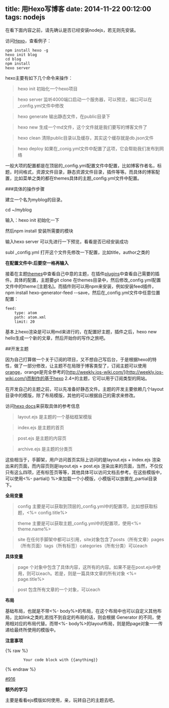 title: 用Hexo写博客
date: 2014-11-22 00:12:00
tags: nodejs
---

在看下面内容之前，请先确认是否已经安装nodejs，若无则先安装。

访问[Hexo](http://hexo.io/)，查看例子：

	npm install hexo -g
	hexo init blog
	cd blog
	npm install
	hexo server

hexo主要有如下几个命令来操作：

> hexo init  初始化一个hexo项目

> hexo server 监听4000端口启动一个服务器，可以预览，端口可以在_config.yml文件中修改

> hexo generate 输出静态文件，在public目录下

> hexo new 生成一个md文件，这个文件就是我们要写的博客文件了

> hexo clean 清除public目录以及缓存，其实这个缓存就是db.json文件

> hexo deploy 如果在_conig.yml文件中配置了这项，它会帮助我们发布到网络

一般大项的配置都是在顶层的_config.yml配置文件中配置，比如博客作者名，标题，时间格式，资源文件目录，静态资源文件目录，插件等等。而具体的博客配置，比如菜单之类的都在themes具体的主题_config.yml文件中配置。

<!--more-->

###具体的操作步骤

建立一个名为myblog的目录。

cd ~/myblog

输入：hexo init 初始化一下

然后npm install 安装所需要的模块

输入hexo server 可以先进行一下预览，看看是否已经安装成功

subl _config.yml 打开这个文件先修改一下配置，比如title，author之类的

**在配置文件中:后要空一格再输入**

接着在主题[themes](https://github.com/hexojs/hexo/wiki/Themes)中查看自己中意的主题，在插件[plugins](https://github.com/hexojs/hexo/wiki/Plugins)中查看自己需要的插件。具体的配置，主题要git clone 在themes目录中，然后修改_config.yml配置文件中的theme:[主题名]。而插件则可以用npm来安装，例如安装feed插件，npm install hexo-generator-feed --save，然后在_config.yml文件中任意位置配置：

	feed:
    	type: atom
    	path: atom.xml
    	limit: 20

基本上hexo渲染是可以用md来进行的，在配置好主题，插件之后，hexo new hello生成一个新的文章，然后开始你的写作之旅吧。

##开发主题

因为自己打算做一个关于订阅的项目，又不想自己写后台，于是根据hexo的特性，做了一部分修改，让主题不在局限于博客类型了，订阅主题可以使用[orange](https://github.com/lcepy/orange)，orange是完全参考的[http://weekly.ios-wiki.com/](http://weekly.ios-wiki.com/)而制作的基于hexo 2.4+的主题，它可以用于订阅类型的网站。

在开发自己的主题之前，可以先准备好静态文件。主题的开发主要依赖几个layout目录中的模版，除了布局模版，其他的可以根据自己的需求来修改。

访问[hexo docs](http://hexo.io/docs/)来获取具体的参考信息

> layout.ejs 是主题的一个基础框架模版

> index.ejs 是主题的首页

> post.ejs  是主题的内容页

> archive.ejs 是主题的分类页

这些相当于，手脚架，用户访问首页实际上访问的是layout.ejs + index.ejs 渲染出来的页面，而内容页则是layout.ejs + post.ejs 渲染出来的页面，当然，不仅仅只有这么四项，还有标签页等等，其他具体可以访问文档去参考。在这些模版中，可以使用<%- partial() %>来加载一个小模版，小模版可以放置在_partial目录下。

**全局变量**

> config 主要是可以获取到顶层的_config.yml中的配置项，比如想获取标题，<%= config.title%>

> theme 主要是可以获取主题_config.yml中的配置项，使用<%= theme.name%>

> site  在任何手脚架中都可以引用，site对象包含了posts（所有文章）pages（所有页面）tags（所有标签）categories（所有分类）可以each

**具体变量**

> page 个对象中包含了具体内容，这所有的内容。如果不是在post.ejs中使用，则可以each。若是，则是一篇具体文章的所有对象 <%= page.title%>

> post 包含所有文章的一个对象，可以each

**布局**

基础布局，也就是不带<%- body%>的布局，在这个布局中也可以自定义其他布局，比如link之类的,若找不到自定的布局的话，则会根据 Generator 的不同，使用相对应的布局代替。而带<%- body%>的layout布局，则是把page对象一一传递给最终所使用的模版中。

**注意事项**


{% raw %}
```
		Your code block with {{anything}} 
```
{% endraw %}

[#916](https://github.com/hexojs/hexo/issues/916)

**额外的学习**

主要是看看ejs模版如何使用，亲，玩转自己的主题去吧。
